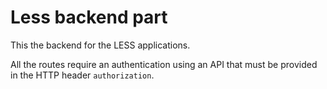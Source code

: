 # Less backend part
This the backend for the LESS applications.

All the routes require an authentication using an API that must be provided in the HTTP header `authorization`.

